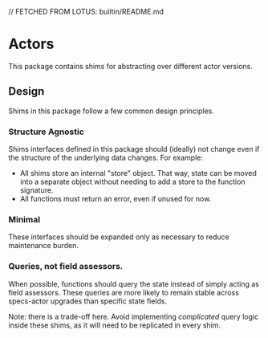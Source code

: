 // FETCHED FROM LOTUS: builtin/README.md

# Actors

This package contains shims for abstracting over different actor versions.

## Design

Shims in this package follow a few common design principles.

### Structure Agnostic

Shims interfaces defined in this package should (ideally) not change even if the
structure of the underlying data changes. For example:

* All shims store an internal "store" object. That way, state can be moved into
  a separate object without needing to add a store to the function signature.
* All functions must return an error, even if unused for now.

### Minimal

These interfaces should be expanded only as necessary to reduce maintenance burden.

### Queries, not field assessors.

When possible, functions should query the state instead of simply acting as
field assessors. These queries are more likely to remain stable across
specs-actor upgrades than specific state fields.

Note: there is a trade-off here. Avoid implementing _complicated_ query logic
inside these shims, as it will need to be replicated in every shim.
